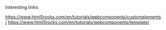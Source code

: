 Interesting links:

https://www.html5rocks.com/en/tutorials/webcomponents/customelements/
https://www.html5rocks.com/en/tutorials/webcomponents/template/
